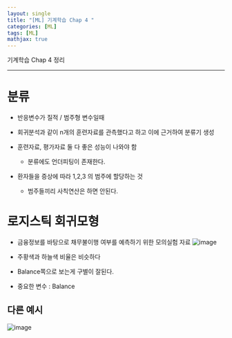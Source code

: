 ```yaml
---
layout: single
title: "[ML] 기계학습 Chap 4 "
categories: [ML]
tags: [ML]
mathjax: true
---
```

기계학습 Chap 4 정리

---

# 분류
- 반응변수가 질적 / 범주형 변수일때
- 회귀분석과 같이 n개의 훈련자료를 관측했다고 하고 이에 근거하여 분류기 생성
- 훈련자료, 평가자료 둘 다 좋은 성능이 나와야 함
  - 분류에도 언더피팅이 존재한다.

- 환자들을 증상에 따라 1,2,3 의 범주에 할당하는 것
  - 범주들끼리 사칙연산은 하면 안된다.

# 로지스틱 회귀모형
- 금융정보를 바탕으로 채무불이행 여부를 예측하기 위한 모의실험 자료
![image](https://github.com/user-attachments/assets/636e076a-74ca-44b1-b000-0e8b24dd066d)

- 주황색과 하늘색 비율은 비슷하다
- Balance쪽으로 보는게 구별이 잘된다.
- 중요한 변수 : Balance

## 다른 예시
![image](https://github.com/user-attachments/assets/df1e509f-74b2-4529-a659-a3cdf04fc7aa)
